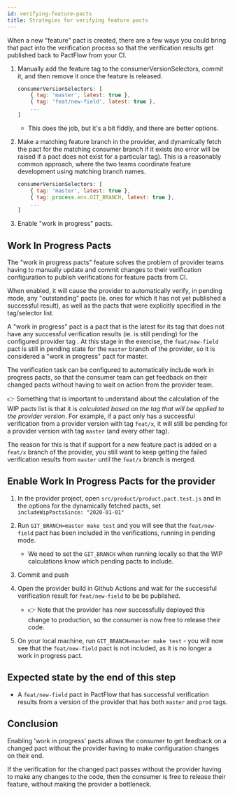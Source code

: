 ```yaml
---
id: verifying-feature-pacts
title: Strategies for verifying feature pacts
---
```


When a new "feature" pact is created, there are a few ways you could bring that pact into the verification process so that the verification results get published back to PactFlow from your CI.

1. Manually add the feature tag to the consumerVersionSelectors, commit it, and then remove it once the feature is released.

    ```js
    consumerVersionSelectors: [
        { tag: 'master', latest: true },
        { tag: 'feat/new-field', latest: true },
        ...
    ]
    ```

    * This does the job, but it's a bit fiddly, and there are better options.

1. Make a matching feature branch in the provider, and dynamically fetch the pact for the matching consumer branch if it exists (no error will be raised if a pact does not exist for a particular tag). This is a reasonably common approach, where the two teams coordinate feature development using matching branch names.

    ```js
    consumerVersionSelectors: [
        { tag: 'master', latest: true },
        { tag: process.env.GIT_BRANCH, latest: true },
        ...
    ]
    ```

1. Enable "work in progress" pacts.

## Work In Progress Pacts

The "work in progress pacts" feature solves the problem of provider teams having to manually update and commit changes to their verification configuration to publish verifications for feature pacts from CI.

When enabled, it will cause the provider to automatically verify, in pending mode, any "outstanding" pacts (ie. ones for which it has not yet published a successful result), as well as the pacts that were explicitly specified in the tag/selector list.

A "work in progress" pact is a pact that is the latest for its tag that does not have any successful verification results (ie. is still pending) for the configured provider tag . At this stage in the exercise, the `feat/new-field` pact is still in pending state for the `master` branch of the provider, so it is considered a "work in progress" pact for master.

The verification task can be configured to automatically include work in progress pacts, so that the consumer team can get feedback on their changed pacts without having to wait on action from the provider team.

👉 Something that is important to understand about the calculation of the WIP pacts list is that it is *calculated based on the tag that will be applied to the provider version*. For example, if a pact only has a successful verification from a provider version with tag `feat/x`, it will still be pending for a provider version with tag `master` (and every other tag).

The reason for this is that if support for a new feature pact is added on a `feat/x` branch of the provider, you still want to keep getting the failed verification results from `master` until the `feat/x` branch is merged.

## Enable Work In Progress Pacts for the provider

1. In the provider project, open `src/product/product.pact.test.js` and in the options for the dynamically fetched pacts, set `includeWipPactsSince: "2020-01-01"`

1. Run `GIT_BRANCH=master make test` and you will see that the `feat/new-field` pact has been included in the verifications, running in pending mode.
    * We need to set the `GIT_BRANCH` when running locally so that the WIP calculations know which pending pacts to include.

1. Commit and push

1. Open the provider build in Github Actions and wait for the successful verification result for `feat/new-field` to be be published.

    * 👉 Note that the provider has now successfully deployed this change to production, so the consumer is now free to release their code.

1. On your local machine, run `GIT_BRANCH=master make test` - you will now see that the `feat/new-field` pact is not included, as it is no longer a work in progress pact.

## Expected state by the end of this step

* A `feat/new-field` pact in PactFlow that has successful verification results from a version of the provider that has both `master` and `prod` tags.

## Conclusion

Enabling 'work in progress' pacts allows the consumer to get feedback on a changed pact without the provider having to make configuration changes on their end.

If the verification for the changed pact passes without the provider having to make any changes to the code, then the consumer is free to release their feature, without making the provider a bottleneck.
